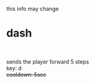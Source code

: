 this info may change<br>
<h1>dash</h1><br>
<p>sends the player forward 5 steps<br>key: d<br>
  <strike>cooldown: 5sec</strike></p>
